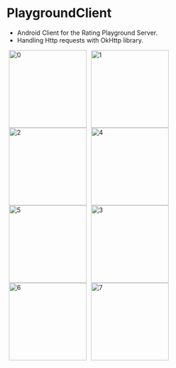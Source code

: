 # PlaygroundClient

- Android Client for the Rating Playground Server.
- Handling Http requests with OkHttp library.

<img width="175" alt="0" hspace="5" src="https://user-images.githubusercontent.com/34969793/51087799-57de5a80-1760-11e9-974f-d3220a1cfbf4.jpg"><img width="175" alt="1" hspace="5" src="https://user-images.githubusercontent.com/34969793/51087739-df779980-175f-11e9-8daa-0d3bf3098717.jpg"><img width="175" alt="2" hspace="5" src="https://user-images.githubusercontent.com/34969793/51087745-ec948880-175f-11e9-8504-cc9fbdb29a4e.jpg"><img width="175" alt="4" hspace="5" src="https://user-images.githubusercontent.com/34969793/51087771-1b126380-1760-11e9-9235-0c79e84b4c20.jpg"><img 
width="175" alt="5" hspace="5" src="https://user-images.githubusercontent.com/34969793/51087768-10f06500-1760-11e9-88c6-b944b29142b6.jpg"><img 
width="175" alt="3" hspace="5" src="https://user-images.githubusercontent.com/34969793/51087754-f918e100-175f-11e9-8bf9-388986815fb0.jpg"><img 
width="175" alt="6" hspace="5" src="https://user-images.githubusercontent.com/34969793/51087762-059d3980-1760-11e9-87c1-bf8a48ddcbce.jpg"><img 
width="175" alt="7" hspace="5" src="https://user-images.githubusercontent.com/34969793/51087738-d1c21400-175f-11e9-94bc-38ca5c9ae6b7.jpg">





